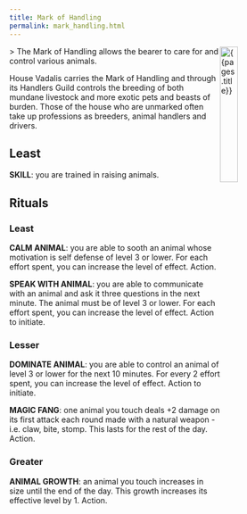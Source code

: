 ```yaml
---
title: Mark of Handling
permalink: mark_handling.html
---
```

<img src="images/dragonmarks/{{page.title}}.jpg" alt='{{pages.title}}' style="float:right; width:25%;">
> The Mark of Handling allows the bearer to care for and control various animals.

House Vadalis carries the Mark of Handling and through its Handlers Guild controls the breeding of both mundane livestock and more exotic pets and beasts of burden. Those of the house who are unmarked often take up professions as breeders, animal handlers and drivers.

## Least
**SKILL**: you are trained in raising animals.

## Rituals
### Least
**CALM ANIMAL**: you are able to sooth an animal whose motivation is self defense of level 3 or lower. For each effort spent, you can increase the level of effect. Action.

**SPEAK WITH ANIMAL**: you are able to communicate with an animal and ask it three questions in the next minute. The animal must be of level 3 or lower. For each effort spent, you can increase the level of effect. Action to initiate.

### Lesser
**DOMINATE ANIMAL**: you are able to control an animal of level 3 or lower for the next 10 minutes. For every 2 effort spent, you can increase the level of effect. Action to initiate.

**MAGIC FANG**: one animal you touch deals +2 damage on its first attack each round made with a natural weapon - i.e. claw, bite, stomp. This lasts for the rest of the day. Action.

### Greater
**ANIMAL GROWTH**: an animal you touch increases in size until the end of the day. This growth increases its effective level by 1. Action.
